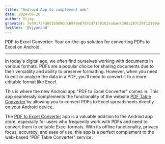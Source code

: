 ```yaml
---
title: "Android App to complement web"
date: 2024-06-26
author: Vijay
gravatar: 7e491724a0d1b989ddc6948e87d71d7159182eabae739da287c29f12199a4d14
twitter: '@vjyanand'
---
```


 PDF to Excel Converter: Your on-the-go solution for converting PDFs to Excel on Android.

---

In today's digital age, we often find ourselves working with documents in various formats. PDFs are a popular choice for sharing documents due to their versatility and ability to preserve formatting. However, when you need to edit or analyze the data in a PDF, you'll need to convert it to a more editable format like Excel.

This is where the new Android app "PDF to Excel Converter" comes in. This app seamlessly complements the functionality of the website [PDF Table Converter](https://pdftableconvert.com) by allowing you to convert PDFs to Excel spreadsheets directly on your Android device.

 The [PDF to Excel Converter](https://play.google.com/store/apps/details?id=com.iavian.pdf.excel.converter) app is a valuable addition to the Android app store, especially for users who frequently work with PDFs and need to convert them to editable Excel formats. With its offline functionality, privacy focus, accuracy, and ease of use, this app is a perfect complement to the web-based "PDF Table Converter" service.

